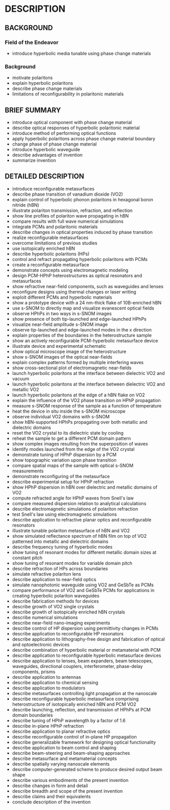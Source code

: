 # DESCRIPTION

## BACKGROUND

### Field of the Endeavor

- introduce hyperbolic media tunable using phase change materials

### Background

- motivate polaritons
- explain hyperbolic polaritons
- describe phase change materials
- limitations of reconfigurability in polaritonic materials

## BRIEF SUMMARY

- introduce optical component with phase change material
- describe optical responses of hyperbolic polaritonic material
- introduce method of performing optical functions
- apply hyperbolic polaritons across phase change material boundary
- change phase of phase change material
- introduce hyperbolic waveguide
- describe advantages of invention
- summarize invention

## DETAILED DESCRIPTION

- introduce reconfigurable metasurfaces
- describe phase transition of vanadium dioxide (VO2)
- explain control of hyperbolic phonon polaritons in hexagonal boron nitride (hBN)
- illustrate polariton transmission, refraction, and reflection
- show line profiles of polariton wave propagating in hBN
- compare results with full wave numerical simulations
- integrate PCMs and polaritonic materials
- describe changes in optical properties induced by phase transition
- realize reconfigurable metasurfaces
- overcome limitations of previous studies
- use isotopically enriched hBN
- describe hyperbolic polaritons (HPs)
- control and refract propagating hyperbolic polaritons with PCMs
- create a reconfigurable metasurface
- demonstrate concepts using electromagnetic modeling
- design PCM-HPhP heterostructures as optical resonators and metasurfaces
- show refractive near-field components, such as waveguides and lenses
- reconfigure designs using thermal changes or laser writing
- exploit different PCMs and hyperbolic materials
- show a prototype device with a 24 nm-thick flake of 10B-enriched hBN
- use s-SNOM to directly map and visualize evanescent optical fields
- observe HPhPs in two ways in s-SNOM images
- show presence of both tip-launched and edge-launched HPhPs
- visualize near-field amplitude s-SNOM image
- observe tip-launched and edge-launched modes in the x direction
- explain properties of the boundaries in the heterostructure sample
- show an actively reconfigurable PCM-hyperbolic metasurface device
- illustrate device and experimental schematic
- show optical microscope image of the heterostructure
- show s-SNOM images of the optical near-fields
- explain complex patterns formed by multiple interfering waves
- show cross-sectional plot of electromagnetic near-fields
- launch hyperbolic polaritons at the interface between dielectric VO2 and vacuum
- launch hyperbolic polaritons at the interface between dielectric VO2 and metallic VO2
- launch hyperbolic polaritons at the edge of a hBN flake on VO2
- explain the influence of the VO2 phase transition on HPhP propagation
- measure s-SNOM response of the sample as a function of temperature
- heat the device in situ inside the s-SNOM microscope
- observe individual VO2 domains with s-SNOM
- show hBN-supported HPhPs propagating over both metallic and dielectric domains
- reset the VO2 crystal to its dielectric state by cooling
- reheat the sample to get a different PCM domain pattern
- show complex images resulting from the superposition of waves
- identify modes launched from the edge of the VO2 crystal
- demonstrate tuning of HPhP dispersion by a PCM
- show topographic variation upon phase transition
- compare spatial maps of the sample with optical s-SNOM measurements
- demonstrate reconfiguring of the metasurface
- describe experimental setup for HPhP refraction
- show HPhP dispersion in hBN over dielectric and metallic domains of VO2
- compute refracted angle for HPhP waves from Snell's law
- compare measured dispersion relation to analytical calculations
- describe electromagnetic simulations of polariton refraction
- test Snell's law using electromagnetic simulations
- describe application to refractive planar optics and reconfigurable resonators
- illustrate tunable polariton metasurface of hBN and VO2
- show simulated reflectance spectrum of hBN film on top of VO2 patterned into metallic and dielectric domains
- describe frequency tuning of hyperbolic modes
- show tuning of resonant modes for different metallic domain sizes at constant pitch
- show tuning of resonant modes for variable domain pitch
- describe refraction of HPs across boundaries
- simulate refractive polariton lens
- describe application to near-field optics
- simulate nanophotonic waveguide using VO2 and GeSbTe as PCMs
- compare performance of VO2 and GeSbTe PCMs for applications in creating hyperbolic polariton waveguides
- describe fabrication methods for devices
- describe growth of VO2 single crystals
- describe growth of isotopically enriched hBN crystals
- describe numerical simulations
- describe near-field nano-imaging experiments
- describe control of HP dispersion using permittivity changes in PCMs
- describe application to reconfigurable HP resonators
- describe application to lithography-free design and fabrication of optical and optoelectronic devices
- describe combination of hyperbolic material or metamaterial with PCM
- describe application to reconfigurable hyperbolic metasurface devices
- describe application to lenses, beam expanders, beam telescopes, waveguides, directional couplers, interferometer, phase-delay components, prisms
- describe application to antennas
- describe application to chemical sensing
- describe application to modulators
- describe metasurfaces controlling light propagation at the nanoscale
- describe reconfigurable hyperbolic metasurface comprising heterostructure of isotopically enriched hBN and PCM VO2
- describe launching, reflection, and transmission of HPhPs at PCM domain boundaries
- describe tuning of HPhP wavelength by a factor of 1.6
- describe in-plane HPhP refraction
- describe application to planar refractive optics
- describe reconfigurable control of in-plane HP propagation
- describe generalizable framework for designing optical functionality
- describe application to beam control and shaping
- describe beam-steering and beam-shaping approaches
- describe metasurface and metamaterial concepts
- describe spatially varying nanoscale elements
- describe computer-generated scheme to produce desired output beam shape
- describe various embodiments of the present invention
- describe changes in form and detail
- describe breadth and scope of the present invention
- describe claims and their equivalents
- conclude description of the invention


